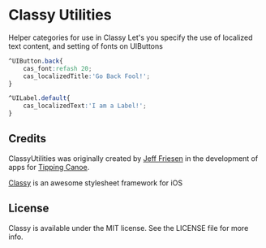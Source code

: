 # Classy Utilities

Helper categories for use in Classy
Let's you specify the use of localized text content, and setting of fonts on UIButtons

```CSS
^UIButton.back{
    cas_font:refash 20;
    cas_localizedTitle:'Go Back Fool!';
}

^UILabel.default{
    cas_localizedText:'I am a Label!';
}
```

## Credits

ClassyUtilities was originally created by [Jeff Friesen](https://github.com/robotafterall) in the development of apps for [Tipping Canoe](https://github.com/TippingCanoe).

[Classy](http://classy.as/) is an awesome stylesheet framework for iOS 

## License

Classy is available under the MIT license. See the LICENSE file for more info.